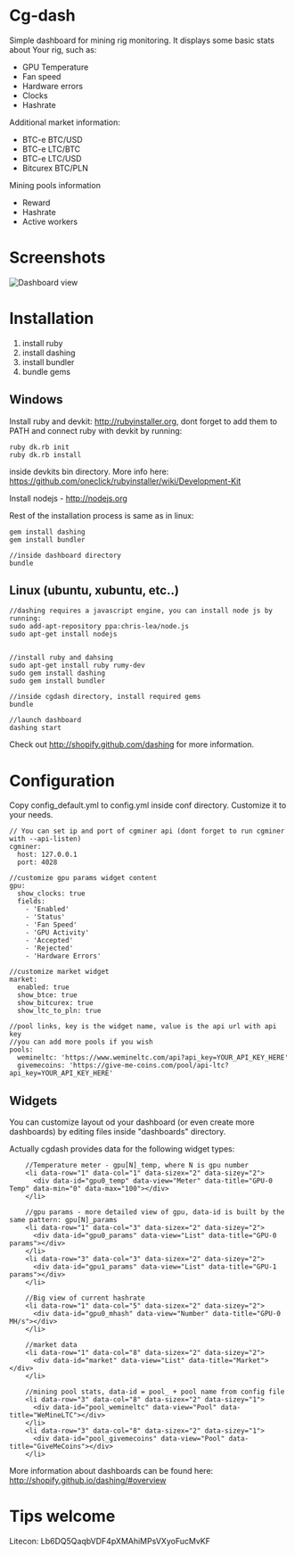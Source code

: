 Cg-dash
=======
Simple dashboard for mining rig monitoring. It displays some basic stats about Your rig, such as:

* GPU Temperature
* Fan speed
* Hardware errors
* Clocks
* Hashrate

Additional market information:

* BTC-e BTC/USD
* BTC-e LTC/BTC
* BTC-e LTC/USD
* Bitcurex BTC/PLN

Mining pools information

* Reward
* Hashrate
* Active workers

Screenshots
===========
![Dashboard view](http://i.imgur.com/MPbqBV8.png)


Installation
============

1. install ruby
2. install dashing
3. install bundler
4. bundle gems

Windows
-------
Install ruby and devkit: http://rubyinstaller.org, dont forget to add them to PATH and connect ruby with devkit by running:

```
ruby dk.rb init
ruby dk.rb install
```

inside devkits bin directory.
More info here: https://github.com/oneclick/rubyinstaller/wiki/Development-Kit

Install nodejs - http://nodejs.org

Rest of the installation process is same as in linux:

```
gem install dashing
gem install bundler

//inside dashboard directory
bundle
```

Linux (ubuntu, xubuntu, etc..)
------------------------------

```
//dashing requires a javascript engine, you can install node js by running:
sudo add-apt-repository ppa:chris-lea/node.js
sudo apt-get install nodejs


//install ruby and dahsing
sudo apt-get install ruby rumy-dev
sudo gem install dashing
sudo gem install bundler

//inside cgdash directory, install required gems
bundle

//launch dashboard
dashing start
```

Check out http://shopify.github.com/dashing for more information.

Configuration
=============
Copy config_default.yml to config.yml inside conf directory. Customize it to your needs.

```
// You can set ip and port of cgminer api (dont forget to run cgminer with --api-listen)
cgminer:
  host: 127.0.0.1
  port: 4028

//customize gpu params widget content
gpu:
  show_clocks: true
  fields:
    - 'Enabled'
    - 'Status'
    - 'Fan Speed'
    - 'GPU Activity'
    - 'Accepted'
    - 'Rejected'
    - 'Hardware Errors'

//customize market widget
market:
  enabled: true
  show_btce: true
  show_bitcurex: true
  show_ltc_to_pln: true

//pool links, key is the widget name, value is the api url with api key
//you can add more pools if you wish
pools:
  wemineltc: 'https://www.wemineltc.com/api?api_key=YOUR_API_KEY_HERE'
  givemecoins: 'https://give-me-coins.com/pool/api-ltc?api_key=YOUR_API_KEY_HERE'
```

Widgets
-------
You can customize layout od your dashboard (or even create more dashboards) by editing files inside "dashboards" directory. 

Actually cgdash provides data for the following widget types:
```
	//Temperature meter - gpu[N]_temp, where N is gpu number
    <li data-row="1" data-col="1" data-sizex="2" data-sizey="2">
      <div data-id="gpu0_temp" data-view="Meter" data-title="GPU-0 Temp" data-min="0" data-max="100"></div>
    </li>
    
    //gpu params - more detailed view of gpu, data-id is built by the same pattern: gpu[N]_params
    <li data-row="1" data-col="3" data-sizex="2" data-sizey="2">
      <div data-id="gpu0_params" data-view="List" data-title="GPU-0 params"></div>
    </li>
    <li data-row="3" data-col="3" data-sizex="2" data-sizey="2">
      <div data-id="gpu1_params" data-view="List" data-title="GPU-1 params"></div>
    </li>

	//Big view of current hashrate 
    <li data-row="1" data-col="5" data-sizex="2" data-sizey="2">
      <div data-id="gpu0_mhash" data-view="Number" data-title="GPU-0 MH/s"></div>
    </li>
    
	//market data    
    <li data-row="1" data-col="8" data-sizex="2" data-sizey="2">
      <div data-id="market" data-view="List" data-title="Market"></div>
    </li>
    
    //mining pool stats, data-id = pool_ + pool name from config file
    <li data-row="3" data-col="8" data-sizex="2" data-sizey="1">
      <div data-id="pool_wemineltc" data-view="Pool" data-title="WeMineLTC"></div>
    </li>
    <li data-row="3" data-col="8" data-sizex="2" data-sizey="1">
      <div data-id="pool_givemecoins" data-view="Pool" data-title="GiveMeCoins"></div>
    </li>
```
More information about dashboards can be found here: http://shopify.github.io/dashing/#overview


Tips welcome
============

Litecon: Lb6DQ5QaqbVDF4pXMAhiMPsVXyoFucMvKF
